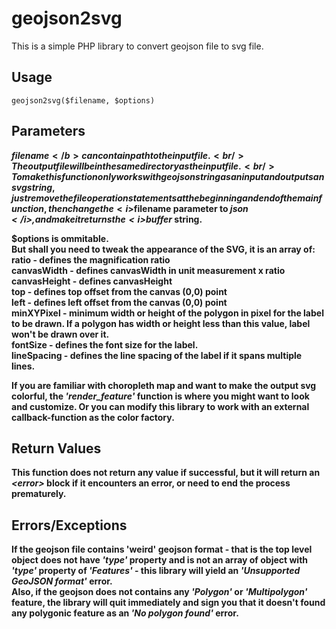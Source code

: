geojson2svg
===========

This is a simple PHP library to convert geojson file to svg file.

Usage
-----
```
geojson2svg($filename, $options)
```

Parameters
----------
<b>$filename</b> can contain path to the input file.<br/>
The output file will be in the same directory as the input file.<br/>
To make this function only works with geojson string as an input and outputs an svg string, just remove the file operation statements at the beginning and end of the main function, then change the <i>$filename</i> parameter to <i>$json</i>, and make it returns the <i>$buffer</i> string.

<b>$options</b> is ommitable.<br/>
But shall you need to tweak the appearance of the SVG, it is an array of:<br/>
<b>ratio</b> - defines the magnification ratio<br/>
<b>canvasWidth</b> - defines canvasWidth in unit measurement x ratio<br/>
<b>canvasHeight</b> - defines canvasHeight<br/>
<b>top</b> - defines top offset from the canvas (0,0) point<br/>
<b>left</b> - defines left offset from the canvas (0,0) point<br/>
<b>minXYPixel</b> - minimum width or height of the polygon in pixel for the label to be drawn. If a polygon has width or height less than this value, label won't be drawn over it.<br/>
<b>fontSize</b> - defines the font size for the label.<br/>
<b>lineSpacing</b> - defines the line spacing of the label if it spans multiple lines.

If you are familiar with choropleth map and want to make the output svg colorful, the <i>'render_feature'</i> function is where you might want to look and customize. Or you can modify this library to work with an external callback-function as the color factory.

Return Values
-------------
This function does not return any value if successful, but it will return an <i>&lt;error&gt;</i> block if it encounters an error, or need to end the process prematurely.

Errors/Exceptions
-----------------
If the geojson file contains 'weird' geojson format - that is the top level object does not have <i>'type'</i> property and is not an array of object with <i>'type'</i> property of <i>'Features'</i> - this library will yield an <i>'Unsupported GeoJSON format'</i> error.<br/>
Also, if the geojson does not contains any <i>'Polygon'</i> or <i>'Multipolygon'</i> feature, the library will quit immediately and sign you that it doesn't found any polygonic feature as an <i>'No polygon found'</i> error.
